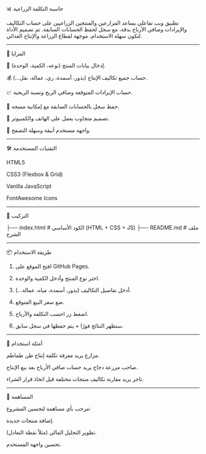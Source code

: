 📊 حاسبة التكلفة الزراعية

تطبيق ويب تفاعلي يساعد المزارعين والمنتجين الزراعيين على حساب التكاليف والإيرادات وصافي الأرباح بدقة، مع سجل لحفظ الحسابات السابقة.
تم تصميم الأداة لتكون سهلة الاستخدام، موجهة لقطاع الزراعة والإنتاج الغذائي.


---

🚀 المزايا

📝 إدخال بيانات المنتج (نوعه، الكمية، الوحدة).

💰 حساب جميع تكاليف الإنتاج (بذور، أسمدة، ري، عمالة، نقل...).

📈 حساب الإيرادات المتوقعة وصافي الربح ونسبة الربحية.

📜 حفظ سجل بالحسابات السابقة مع إمكانية مسحه.

📱 تصميم متجاوب يعمل على الهاتف والكمبيوتر.

🎨 واجهة مستخدم أنيقة وسهلة التصفح.



---

🛠️ التقنيات المستخدمة

HTML5

CSS3 (Flexbox & Grid)

Vanilla JavaScript

FontAwesome Icons



---

📂 التركيب

├── index.html   # الكود الأساسي (HTML + CSS + JS)
├── README.md    # ملف الشرح


---

📦 طريقة الاستخدام

1. افتح الموقع على GitHub Pages.


2. اختر نوع المنتج وأدخل الكمية والوحدة.


3. أدخل تفاصيل التكاليف (بذور، أسمدة، مياه، عمالة...).


4. ضع سعر البيع المتوقع.


5. اضغط زر احسب التكلفة والأرباح.


6. ستظهر النتائج فورًا + يتم حفظها في سجل سابق.




---

🌱 أمثلة استخدام

مزارع يريد معرفة تكلفة إنتاج طن طماطم.

صاحب مزرعة دجاج يريد حساب صافي الأرباح بعد بيع الإنتاج.

تاجر يريد مقارنة تكاليف منتجات مختلفة قبل اتخاذ قرار الشراء.



---

📌 المساهمة

مرحب بأي مساهمة لتحسين المشروع:

إضافة منتجات جديدة.

تطوير التحليل المالي (مثلاً نقطة التعادل).

تحسين واجهة المستخدم.
